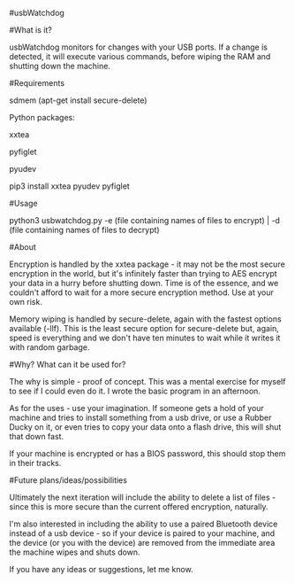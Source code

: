 #usbWatchdog

#What is it?

usbWatchdog monitors for changes with your USB ports. If a change is detected, it will execute various commands, before wiping the RAM and shutting down the machine.

#Requirements

sdmem (apt-get install secure-delete)

Python packages:

xxtea

pyfiglet

pyudev

pip3 install xxtea pyudev pyfiglet

#Usage

python3 usbwatchdog.py -e (file containing names of files to encrypt) | -d (file containing names of files to decrypt)

#About

Encryption is handled by the xxtea package - it may not be the most secure encryption in the world, but it's infinitely faster than trying to AES encrypt your data in a hurry before shutting down. Time is of the essence, and we couldn't afford to wait for a more secure encryption method. Use at your own risk.

Memory wiping is handled by secure-delete, again with the fastest options available (-llf). This is the least secure option for secure-delete but, again, speed is everything and we don't have ten minutes to wait while it writes it with random garbage.

#Why? What can it be used for?

The why is simple - proof of concept. This was a mental exercise for myself to see if I could even do it. I wrote the basic program in an afternoon.

As for the uses - use your imagination. If someone gets a hold of your machine and tries to install something from a usb drive, or use a Rubber Ducky on it, or even tries to copy your data onto a flash drive, this will shut that down fast.

If your machine is encrypted or has a BIOS password, this should stop them in their tracks.

#Future plans/ideas/possibilities

Ultimately the next iteration will include the ability to delete a list of files - since this is more secure than the current offered encryption, naturally.

I'm also interested in including the ability to use a paired Bluetooth device instead of a usb device - so if your device is paired to your machine, and the device (or you with the device) are removed from the immediate area the machine wipes and shuts down.

If you have any ideas or suggestions, let me know.
